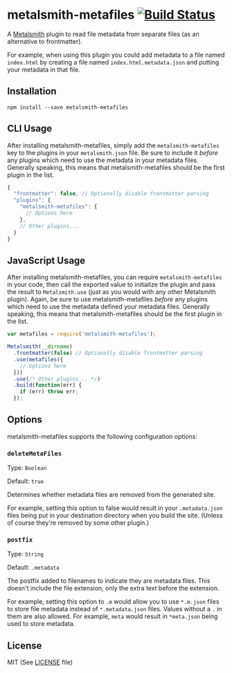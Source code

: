 # metalsmith-metafiles [![Build Status](https://travis-ci.org/Ajedi32/metalsmith-metafiles.svg)](https://travis-ci.org/Ajedi32/metalsmith-metafiles)

A [Metalsmith][metalsmith] plugin to read file metadata from separate files (as
an alternative to frontmatter).

For example, when using this plugin you could add metadata to a file named
`index.html` by creating a file named `index.html.metadata.json` and putting
your metadata in that file.

## Installation

    npm install --save metalsmith-metafiles

## CLI Usage

After installing metalsmith-metafiles, simply add the `metalsmith-metafiles` key
to the plugins in your `metalsmith.json` file. Be sure to include it *before*
any plugins which need to use the metadata in your metadata files. Generally
speaking, this means that metalsmith-metafiles should be the first plugin in the
list.

```javascript
{
  "frontmatter": false, // Optionally disable frontmatter parsing
  "plugins": {
    "metalsmith-metafiles": {
      // Options here
    },
    // Other plugins...
  }
}
```

## JavaScript Usage

After installing metalsmith-metafiles, you can require `metalsmith-metafiles` in
your code, then call the exported value to initialize the plugin and pass the
result to `Metalsmith.use` (just as you would with any other Metalsmith plugin).
Again, be sure to use metalsmith-metafiles *before* any plugins which need to
use the metadata defined your metadata files. Generally speaking, this means
that metalsmith-metafiles should be the first plugin in the list.

```javascript
var metafiles = require('metalsmith-metafiles');

Metalsmith(__dirname)
  .frontmatter(false) // Optionally disable frontmatter parsing
  .use(metafiles({
    // Options here
  }))
  .use(/* Other plugins... */)
  .build(function(err) {
    if (err) throw err;
  });
```

## Options

metalsmith-metafiles supports the following configuration options:

### `deleteMetaFiles`

Type: `Boolean`

Default: `true`

Determines whether metadata files are removed from the generated site.

For example, setting this option to false would result in your `.metadata.json`
files being put in your destination directory when you build the site. (Unless
of course they're removed by some other plugin.)

### `postfix`

Type: `String`

Default: `.metadata`

The postfix added to filenames to indicate they are metadata files. This doesn't
include the file extension, only the extra text before the extension.

For example, setting this option to `.m` would allow you to use `*.m.json` files
to store file metadata instead of `*.metadata.json` files. Values without a `.`
in them are also allowed. For example, `meta` would result in `*meta.json` being
used to store metadata.

## License

MIT (See [LICENSE](./LICENSE) file)

[metalsmith]: https://github.com/segmentio/metalsmith
